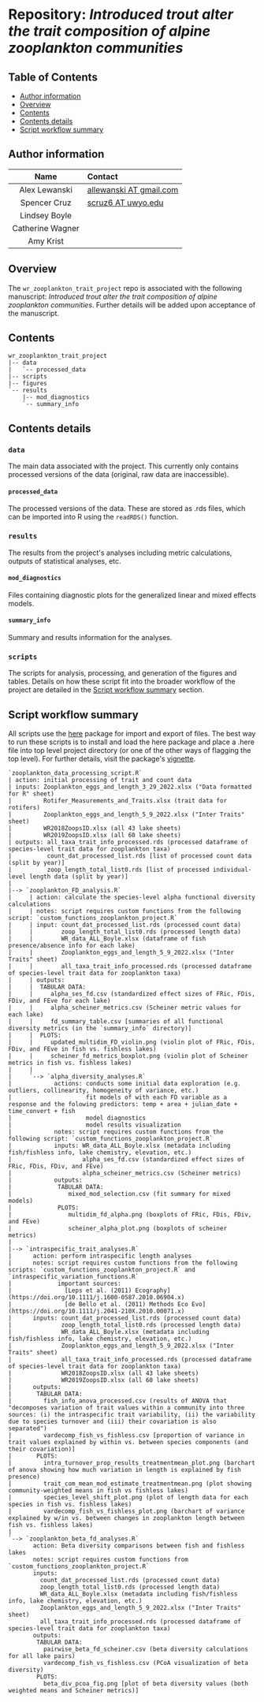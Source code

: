 # Repository: *Introduced trout alter the trait composition of alpine zooplankton communities*

## Table of Contents
- [Author information](#author-information)
- [Overview](#overview)
- [Contents](#contents)
- [Contents details](#contents-details)
- [Script workflow summary](#script-workflow-summary)


## Author information
Name| Contact
:-----:|:-----
Alex Lewanski|[allewanski AT gmail.com](mailto:allewanski@gmail.com)
Spencer Cruz|[scruz6 AT uwyo.edu](mailto:scruz6@uwyo.edu)
Lindsey Boyle |
Catherine Wagner|
Amy Krist|

## Overview
The `wr_zooplankton_trait_project` repo is associated with the following manuscript: *Introduced trout alter the trait composition of alpine zooplankton communities*. Further details will be added upon acceptance of the manuscript.

## Contents
```
wr_zooplankton_trait_project
|-- data
|   `-- processed_data
|-- scripts
|-- figures
`-- results
    |-- mod_diagnostics
    `-- summary_info
```

## Contents details
### `data`
The main data associated with the project. This currently only contains processed versions of the data (original, raw data are inaccessible).

#### `processed_data`
The processed versions of the data. These are stored as .rds files, which can be imported into R using the `readRDS()` function.

### `results`
The results from the project's analyses including metric calculations, outputs of statistical analyses, etc.

#### `mod_diagnostics`
Files containing diagnostic plots for the generalized linear and mixed effects models.

#### `summary_info`
Summary and results information for the analyses.

### `scripts`
The scripts for analysis, processing, and generation of the figures and tables. Details on how these script fit into the broader workflow of the project are detailed in the [Script workflow summary](#script-workflow-summary) section.


## Script workflow summary
All scripts use the [here](https://here.r-lib.org) package for import and export of files. The best way to run these scripts is to install and load the here package and place a .here file into top level project directory (or one of the other ways of flagging the top level). For further details, visit the package's [vignette](https://cran.r-project.org/web/packages/here/vignettes/here.html).


```
`zooplankton_data_processing_script.R`
| action: initial processing of trait and count data
| inputs: Zooplankton_eggs_and_length_3_29_2022.xlsx ("Data formatted for R" sheet)
|         Rotifer_Measurements_and_Traits.xlsx (trait data for rotifers)
|         Zooplankton_eggs_and_length_5_9_2022.xlsx ("Inter Traits" sheet)
|         WR2018ZoopsID.xlsx (all 43 lake sheets)
|         WR2019ZoopsID.xlsx (all 60 lake sheets)
| outputs: all_taxa_trait_info_processed.rds (processed dataframe of species-level trait data for zooplankton taxa)
|          count_dat_processed_list.rds [list of processed count data (split by year)]
|          zoop_length_total_list0.rds [list of processed individual-level length data (split by year)]
|
|--> `zooplankton_FD_analysis.R`
|     | action: calculate the species-level alpha functional diversity calculations
|     | notes: script requires custom functions from the following script: `custom_functions_zooplankton_project.R`
|     | input: count_dat_processed_list.rds (processed count data)
|     |        zoop_length_total_list0.rds (processed length data)
|     |        WR_data_ALL_Boyle.xlsx (dataframe of fish presence/absence info for each lake)
|     |        Zooplankton_eggs_and_length_5_9_2022.xlsx ("Inter Traits" sheet)
|     |        all_taxa_trait_info_processed.rds (processed dataframe of species-level trait data for zooplankton taxa)
|     | outputs:
|     |  TABULAR DATA:
|     |     alpha_ses_fd.csv (standardized effect sizes of FRic, FDis, FDiv, and FEve for each lake)
|     |     alpha_scheiner_metrics.csv (Scheiner metric values for each lake)
|     |     fd_summary_table.csv [summaries of all functional diversity metrics (in the `summary_info` directory)]
|     |  PLOTS:
|     |     updated_multidim_FD_violin.png (violin plot of FRic, FDis, FDiv, and FEve in fish vs. fishless lakes)
|     |     scheiner_fd_metrics_boxplot.png (violin plot of Scheiner metrics in fish vs. fishless lakes)
|     |    
|     `--> `alpha_diversity_analyses.R`
|            actions: conducts some initial data exploration (e.g. outliers, collinearity, homogeneity of variance, etc.)
|                     fit models of with each FD variable as a response and the folowing predictors: temp + area + julian_date + time_convert + fish
|                     model diagnostics
|                     model results visualization
|	         notes: script requires custom functions from the following script: `custom_functions_zooplankton_project.R`
|            inputs: WR_data_ALL_Boyle.xlsx (metadata including fish/fishless info, lake chemistry, elevation, etc.)
|             	     alpha_ses_fd.csv (standardized effect sizes of FRic, FDis, FDiv, and FEve)
|           	     alpha_scheiner_metrics.csv (Scheiner metrics)
|            outputs:
|	          TABULAR DATA:
|	             mixed_mod_selection.csv (fit summary for mixed models)
|	          PLOTS:
|	             multidim_fd_alpha.png (boxplots of FRic, FDis, FDiv, and FEve)
|	             scheiner_alpha_plot.png (boxplots of scheiner metrics)
|      
|--> `intraspecific_trait_analyses.R`
|      action: perform intraspecific length analyses
|      notes: script requires custom functions from the following scripts: `custom_functions_zooplankton_project.R` and `intraspecific_variation_functions.R`
|             important sources:
|               [Leps et al. (2011) Ecography](https://doi.org/10.1111/j.1600-0587.2010.06904.x)
|               [de Bello et al. (2011) Methods Eco Evo](https://doi.org/10.1111/j.2041-210X.2010.00071.x)
|      inputs: count_dat_processed_list.rds (processed count data)
|              zoop_length_total_list0.rds (processed length data)
|              WR_data_ALL_Boyle.xlsx (metadata including fish/fishless info, lake chemistry, elevation, etc.)
|              Zooplankton_eggs_and_length_5_9_2022.xlsx ("Inter Traits" sheet)
|              all_taxa_trait_info_processed.rds (processed dataframe of species-level trait data for zooplankton taxa)
|              WR2018ZoopsID.xlsx (all 43 lake sheets)
|              WR2019ZoopsID.xlsx (all 60 lake sheets)             
|      outputs: 
|	    TABULAR DATA:
|         fish_info_anova_processed.csv (results of ANOVA that "decomposes variation of trait values within a community into three sources: (i) the intraspecific trait variability, (ii) the variability due to species turnover and (iii) their covariation is also separated")
|	      vardecomp_fish_vs_fishless.csv [proportion of variance in trait values explained by within vs. between species components (and their covariation)]
|       PLOTS: 
|         intra_turnover_prop_results_treatmentmean_plot.png (barchart of anova showing how much variation in length is explained by fish presence)
|         trait_com_mean_mod_estimate_treatmentmean.png (plot showing community-weighted means in fish vs fishless lakes)
|         species_level_shift_plot.png (plot of length data for each species in fish vs. fishless lakes)
|         vardecomp_fish_vs_fishless_plot.png (barchart of variance explained by w/in vs. between changes in zooplankton length between fish vs. fishless lakes)
|
`--> `zooplankton_beta_fd_analyses.R`
       action: Beta diversity comparisons between fish and fishless lakes
       notes: script requires custom functions from `custom_functions_zooplankton_project.R`
       inputs:
         count_dat_processed_list.rds (processed count data)
         zoop_length_total_list0.rds (processed length data)
         WR_data_ALL_Boyle.xlsx (metadata including fish/fishless info, lake chemistry, elevation, etc.)
         Zooplankton_eggs_and_length_5_9_2022.xlsx ("Inter Traits" sheet)
         all_taxa_trait_info_processed.rds (processed dataframe of species-level trait data for zooplankton taxa)
       outputs: 
 	    TABULAR DATA:
          pairwise_beta_fd_scheiner.csv (beta diversity calculations for all lake pairs)
 	      vardecomp_fish_vs_fishless.csv (PCoA visualization of beta diversity)
        PLOTS: 
          beta_div_pcoa_fig.png [plot of beta diversity values (both weighted means and Scheiner metrics)]   


```


